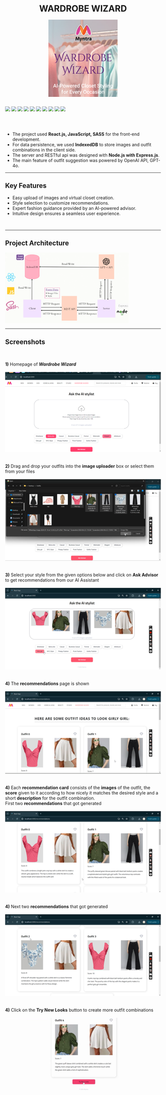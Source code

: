 <h1 align="center">WARDROBE WIZARD</h1>

<div align="center">
<img align="center" src="readme_assets\WW_Logo.png" height="250px"> 
</div>

<br>

[![](https://img.shields.io/badge/Made_with-SASS-green?style=for-the-badge&logo=sass)](https://sass-lang.com/)
[![](https://img.shields.io/badge/Made_with-JavaScript-green?style=for-the-badge&logo=javaScript)](https://www.javascript.com/)
[![](https://img.shields.io/badge/Made_with-React-green?style=for-the-badge&logo=react)](https://reactjs.org/)
[![](https://img.shields.io/badge/Made_with-IndexedDB-green?style=for-the-badge&logo=indexeddb)](https://developer.mozilla.org/en-US/docs/Web/API/IndexedDB_API)
[![](https://img.shields.io/badge/Made_with-Node.js-green?style=for-the-badge&logo=node.js)](https://nodejs.org/en/)
[![](https://img.shields.io/badge/Made_with-Express.js-green?style=for-the-badge&logo=express)](https://expressjs.com/)
[![](https://img.shields.io/badge/Made_with-OpenAI_API-green?style=for-the-badge&logo=openai)](https://www.openai.com)
[![](https://img.shields.io/badge/Made_with-REST_API-green?style=for-the-badge&logo=api)](https://restfulapi.net/)
[![](https://img.shields.io/badge/Made_with-Git-green?style=for-the-badge&logo=git)](https://git-scm.com/)
[![](https://img.shields.io/badge/Made_with-GitHub-green?style=for-the-badge&logo=github)](https://github.com/)


</br>

</div>
<div align=”center”>

</div>
<br>

- The project used **React.js, JavaScript, SASS** for the front-end development.
- For data persistence, we used **IndexedDB** to store images and outfit combinations in the client side.
- The server and RESTful api was designed with **Node.js with Express.js**.
- The main feature of outfit suggestion was powered by OpenAI API, GPT-4o.

---

<h2><strong>Key Features</h2></strong>

- Easy upload of images and virtual closet creation.
- Style selection to customize recommendations.
- Expert fashion guidance provided by an AI-powered advisor.
- Intuitive design ensures a seamless user experience.
  

<br>

---

<h2><strong>Project Architecture</h2></strong>

<img  src="./readme_assets/architecture_diagram_WW.png" alt="Project Architecture and Tech Stack" width="400" height="auto"/>
<br>

---

<h2><strong>Screenshots</strong></h2>
<br>
<div>
  <br>
  <b>1)</b> Homepage of <i><b>Wardrobe Wizard</b></i>
  <br><br>
  <img src="readme_assets\1.png"> 
  <br><br><br>
  <b>2)</b> Drag and drop your outfits into the <b>image uploader</b> box or select them from your files
  <br><br>
  <img src="readme_assets\2.png"> 
  <br><br><br>
  <b>3)</b> Select your style from the given options below and click on <b>Ask Advisor</b> to get recommendations from our AI Assistant
  <br><br>
  <img src="readme_assets\3.png"> 
  <br><br><br>
  <b>4)</b> The <b>recommendations</b> page is shown
  <br><br>
  <img src="readme_assets\4.png"> 
  <br><br><br>
  <b>4)</b> Each <b>recommendation card</b> consists of the <b>images</b> of the outfit, the <b>score</b> given to it according to how nicely it matches the desired style and a short <b>description</b> for the outfit combination.
  <br>First two <b>recommendations</b> that got generated
  <br><br>
  <img src="readme_assets\5.png"> 
  <br><br><br>
  <b>4)</b> Next two <b>recommendations</b> that got generated
  <br><br>
  <img src="readme_assets\6.png"> 
  <br><br><br>
  <b>4)</b> Click on the <b>Try New Looks</b> button to create more outfit combinations
  <br><br>
  <img src="readme_assets\New_looks.png"> 
</div>

</div>
